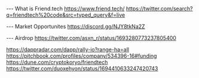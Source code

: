 
--- What is Friend.tech
https://www.friend.tech/
https://twitter.com/search?q=friendtech%20code&src=typed_query&f=live


--- Market Opportunites
https://discord.gg/NJY8tkNa2Z


--- Airdrop
https://twitter.com/asxn_r/status/1693280773237805400



https://dappradar.com/dapp/rally-io?range-ha=all
https://pitchbook.com/profiles/company/534396-16#funding
https://dune.com/cryptokoryo/friendtech
https://twitter.com/duoxehyon/status/1694410633247420743
